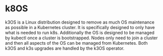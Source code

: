 # k8OS
k3OS is a Linux distribution designed to remove as much OS maintenance
as possible in a Kubernetes cluster.  It is specifically designed to only
have what is needed to run k8s. Additionally
the OS is designed to be managed by kubectl once a cluster is bootstrapped.
Nodes only need to join a cluster and then all aspects of the OS can be managed
from Kubernetes. Both k3OS and k3s upgrades are handled by the k3OS operator.

